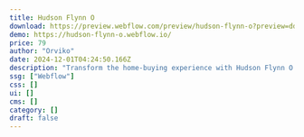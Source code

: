 ```yaml
---
title: Hudson Flynn O
download: https://preview.webflow.com/preview/hudson-flynn-o?preview=dd2621b49a499988b00a452b198a2ce1
demo: https://hudson-flynn-o.webflow.io/
price: 79
author: "Orviko"
date: 2024-12-01T04:24:50.166Z
description: "Transform the home-buying experience with Hudson Flynn O 🏡! Specifically crafted for real estate agents, this premium Webflow template offers an engaging and immersive way to showcase properties and connect with clients."
ssg: ["Webflow"]
css: []
ui: []
cms: []
category: []
draft: false
---
```

